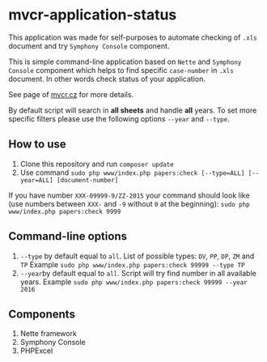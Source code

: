 mvcr-application-status
=============

This application was made for self-purposes to automate checking of `.xls` document and try `Symphony Console` component.

This is simple command-line application based on `Nette` and `Symphony Console` component which helps to find specific `case-number` in `.xls` document. In other words check status of your application.

See page of [mvcr.cz](http://www.mvcr.cz/mvcren/article/status-of-your-application.aspx) for more details.

By default script will search in **all sheets** and handle **all** years. To set more specific filters please use the following options `--year` and `--type`.

How to use
------------

1. Clone this repository and run `composer update`
2. Use command `sudo php www/index.php papers:check [--type=ALL] [--year=ALL] [document-number]`

If you have number `XXX-09999-9/ZZ-2015` your command should look like (use numbers between `XXX-` and `-9` without `0` at the beginning):
`sudo php www/index.php papers:check 9999`

Command-line options
------------
1. `--type` by default equal to `all`. List of possible types: `DV`, `PP`, `DP`, `ZM` and `TP`
Example `sudo php www/index.php papers:check 99999 --type TP`
2. `--year`by default equal to `all`. Script will try find number in all available years.
Example `sudo php www/index.php papers:check 99999 --year 2016`


Components
------------
1. Nette framework
2. Symphony Console
3. PHPExcel
